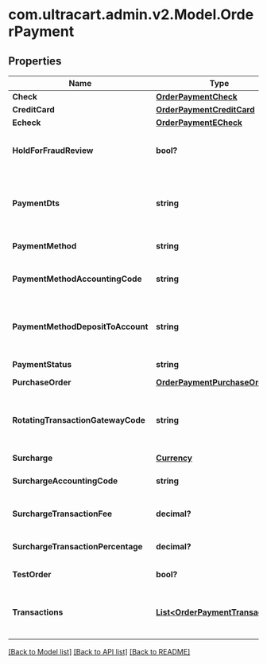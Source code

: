 # com.ultracart.admin.v2.Model.OrderPayment
## Properties

Name | Type | Description | Notes
------------ | ------------- | ------------- | -------------
**Check** | [**OrderPaymentCheck**](OrderPaymentCheck.md) |  | [optional] 
**CreditCard** | [**OrderPaymentCreditCard**](OrderPaymentCreditCard.md) |  | [optional] 
**Echeck** | [**OrderPaymentECheck**](OrderPaymentECheck.md) |  | [optional] 
**HoldForFraudReview** | **bool?** | True if order has been held for fraud review | [optional] 
**PaymentDts** | **string** | Date/time that the payment was successfully processed | [optional] 
**PaymentMethod** | **string** | Payment method | [optional] 
**PaymentMethodAccountingCode** | **string** | Payment method QuickBooks code | [optional] 
**PaymentMethodDepositToAccount** | **string** | Payment method QuickBooks deposit account | [optional] 
**PaymentStatus** | **string** | Payment status | [optional] 
**PurchaseOrder** | [**OrderPaymentPurchaseOrder**](OrderPaymentPurchaseOrder.md) |  | [optional] 
**RotatingTransactionGatewayCode** | **string** | Rotating transaction gateway code used to process this order | [optional] 
**Surcharge** | [**Currency**](Currency.md) |  | [optional] 
**SurchargeAccountingCode** | **string** | Surcharge accounting code | [optional] 
**SurchargeTransactionFee** | **decimal?** | Surcharge transaction fee | [optional] 
**SurchargeTransactionPercentage** | **decimal?** | Surcharge transaction percentage | [optional] 
**TestOrder** | **bool?** | True if this is a test order | [optional] 
**Transactions** | [**List&lt;OrderPaymentTransaction&gt;**](OrderPaymentTransaction.md) | Transactions associated with processing this payment | [optional] 


[[Back to Model list]](../README.md#documentation-for-models) [[Back to API list]](../README.md#documentation-for-api-endpoints) [[Back to README]](../README.md)

